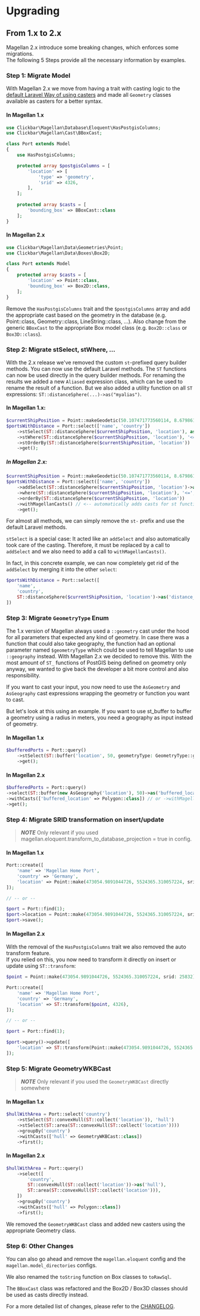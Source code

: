 # Upgrading

## From 1.x to 2.x

Magellan 2.x introduce some breaking changes, which enforces some migrations.  
The following 5 Steps provide all the necessary information by examples.

### Step 1: Migrate Model

With Magellan 2.x we move from having a trait with casting logic to the [default Laravel Way of using casters](https://laravel.com/docs/master/eloquent-mutators#attribute-casting) and made all
`Geometry` classes available as casters for a better syntax.

#### In Magellan 1.x

```php
use Clickbar\Magellan\Database\Eloquent\HasPostgisColumns;
use Clickbar\Magellan\Cast\BBoxCast;

class Port extends Model
{
    use HasPostgisColumns;

    protected array $postgisColumns = [
        'location' => [
            'type' => 'geometry',
            'srid' => 4326,
        ],
    ];
    
    protected array $casts = [
        'bounding_box' => BBoxCast::class
    ];
}
```

#### In Magellan 2.x

```php
use Clickbar\Magellan\Data\Geometries\Point;
use Clickbar\Magellan\Data\Boxes\Box2D;

class Port extends Model
{
    protected array $casts = [
        'location' => Point::class,
        'bounding_box' => Box2D::class,
    ];
}
```

Remove the `HasPostgisColumns` trait and the
`$postgisColumns` array and add the appropriate cast based on the geometry in the database (e.g. Point::class, Geometry::class, LineString::class, ...).
Also change from the generic `BBoxCast` to the appropriate Box model class (e.g. `Box2D::class` or `Box3D::class`).

### Step 2: Migrate stSelect, stWhere, ...

With the 2.x release we've removed the custom
`st`-prefixed query builder methods. You can now use the default Laravel methods.
The `ST` functions can now be used directly in the query builder methods.
For renaming the results we added a new
`Aliased` expression class, which can be used to rename the result of a function.
But we also added a utility function on all `ST` expressions: `ST::distanceSphere(...)->as("myalias")`.

#### In Magellan 1.x:

```php
$currentShipPosition = Point::makeGeodetic(50.107471773560114, 8.679861151457937);
$portsWithDistance = Port::select(['name', 'country'])
    ->stSelect(ST::distanceSphere($currentShipPosition, 'location'), as: 'distance_to_ship')
    ->stWhere(ST::distanceSphere($currentShipPosition, 'location'), '<=', 50000)
    ->stOrderBy(ST::distanceSphere($currentShipPosition, 'location'))
    ->get();
```

##### In Magellan 2.x:

```php
$currentShipPosition = Point::makeGeodetic(50.107471773560114, 8.679861151457937);
$portsWithDistance = Port::select(['name', 'country'])
    ->addSelect(ST::distanceSphere($currentShipPosition, 'location')->as('distance_to_ship'))
    ->where(ST::distanceSphere($currentShipPosition, 'location'), '<=', 50000)
    ->orderBy(ST::distanceSphere($currentShipPosition, 'location'))
    ->withMagellanCasts() // <-- automatically adds casts for st functions returning geometry or bbox
    ->get();    
```

For almost all methods, we can simply remove the `st-` prefix and use the default Laravel methods.

`stSelect` is a special case: It acted like an
`addSelect` and also automatically took care of the casting. Therefore, it must be replaced by a call to
`addSelect` and we also need to add a call to `withMagellanCasts()`.

In fact, in this concrete example, we can now completely get rid of the `addSelect` by merging it into the other
`select`:

```php
$portsWithDistance = Port::select([
    'name', 
    'country',
    ST::distanceSphere($currentShipPosition, 'location')->as('distance_to_ship'),
])
```

### Step 3: Migrate `GeometryType` Enum

The 1.x version of Magellan always used a
`::geometry` cast under the hood for all parameters that expected any kind of geometry. In case there was a function that could also take geography, the function had an optional parameter named
`$geometryType` which could be used to tell Magellan to use `::geography` instead.
With Magellan 2.x we decided to remove this. With the most amount of
`ST_` functions of PostGIS being defined on geometry only anyway, we wanted to give back the developer a bit more control and also responsibility.

If you want to cast your input, you now need to use the `AsGeometry` and
`AsGeography` cast expressions wrapping the geometry or function you want to cast.

But let's look at this using an example.
If you want to use st_buffer to buffer a geometry using a radius in meters, you need a geography as input instead of geometry.

#### In Magellan 1.x

```php
$bufferedPorts = Port::query()
    ->stSelect(ST::buffer('location', 50, geometryType: GeometryType::geography), as: 'buffered_location'))
    ->get();
```

#### In Magellan 2.x

```php
$bufferedPorts = Port::query()
->select(ST::buffer(new AsGeography('location'), 50)->as('buffered_location'))
->withCasts(['buffered_location' => Polygon::class]) // or ->withMagellanCasts()
->get();
```

### Step 4: Migrate SRID transformation on insert/update

> **_NOTE_** Only relevant if you used magellan.eloquent.transform_to_database_projection = true in config.

#### In Magellan 1.x

```php
Port::create([
    'name' => 'Magellan Home Port',
    'country' => 'Germany',
    'location' => Point::make(473054.9891044726, 5524365.310057224, srid: 25832),
]);

// -- or --

$port = Port::find(1);
$port->location = Point::make(473054.9891044726, 5524365.310057224, srid: 25832);
$port->save();
```

#### In Magellan 2.x

With the removal of the `HasPostgisColumns` trait we also removed the auto transform feature.  
If you relied on this, you now need to transform it directly on insert or update using `ST::transform`:

```php
$point = Point::make(473054.9891044726, 5524365.310057224, srid: 25832);

Port::create([
    'name' => 'Magellan Home Port',
    'country' => 'Germany',
    'location' => ST::transform($point, 4326),
]);

// -- or --

$port = Port::find(1);

$port->query()->update([
    'location' => ST::transform(Point::make(473054.9891044726, 5524365.310057224, srid: 25832), 4326),
]);
```

### Step 5: Migrate GeometryWKBCast

> **_NOTE_** Only relevant if you used the `GeometryWKBCast` directly somewhere

#### In Magellan 1.x

```php
$hullWithArea = Port::select('country')
    ->stSelect(ST::convexHull(ST::collect('location')), 'hull')
    ->stSelect(ST::area(ST::convexHull(ST::collect('location'))))
    ->groupBy('country')
    ->withCasts(['hull' => GeometryWKBCast::class]) 
    ->first();
```

#### In Magellan 2.x

```php
$hullWithArea = Port::query()
    ->select([
        'country',
        ST::convexHull(ST::collect('location'))->as('hull'),
        ST::area(ST::convexHull(ST::collect('location'))),
    ])
    ->groupBy('country')
    ->withCasts(['hull' => Polygon::class]) 
    ->first();
```

We removed the `GeometryWKBCast` class and added new casters using the appropriate Geometry class.

### Step 6: Other Changes

You can also go ahead and remove the `magellan.eloquent` config and the `magellan.model_directories` configs.

We also renamed the `toString` function on Box classes to `toRawSql`.

The `BBoxCast` class was refactored and the Box2D / Box3D classes should be used as casts directly instead.

For a more detailed list of changes, please refer to the [CHANGELOG](CHANGELOG.md).

